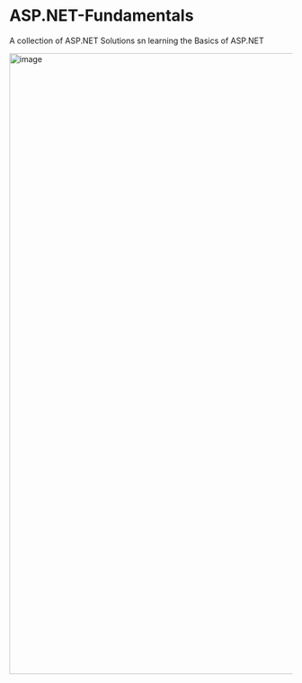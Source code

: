 # ASP.NET-Fundamentals
A collection of ASP.NET Solutions sn learning the Basics of ASP.NET

<img width="1104" alt="image" src="https://user-images.githubusercontent.com/38886930/208809261-43a12b21-c409-45f8-aed3-5bb233e0aa5b.png">
